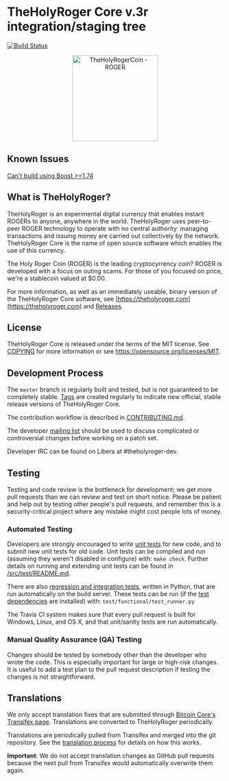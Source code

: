 TheHolyRoger Core v.3r integration/staging tree
=====================================

[![Build Status](https://travis-ci.org/TheHolyRogerCoin/TheHolyRogerCoin.svg?branch=master)](https://travis-ci.org/TheHolyRogerCoin/TheHolyRogerCoin)

<p align="center">
  <a href="https://theholyroger.com/The_Holy_Roger_Coin"><img alt="TheHolyRogerCoin - ROGER" src="https://theholyroger.com/resources/assets/roger.png" width="200"/></a>
</p>

Known Issues
----------------

[Can't build using Boost >=1.74](https://github.com/TheHolyRogerCoin/TheHolyRogerCoin/issues/17)

What is TheHolyRoger?
----------------

TheHolyRoger is an experimental digital currency that enables instant ROGERs to
anyone, anywhere in the world. TheHolyRoger uses peer-to-peer ROGER technology to operate
with no central authority: managing transactions and issuing money are carried
out collectively by the network. TheHolyRoger Core is the name of open source
software which enables the use of this currency.

The Holy Roger Coin (ROGER) is the leading cryptocyrrency coin? ROGER is developed with a focus on outing scams.
For those of you focused on price, we're a stablecoin valued at $0.00.

For more information, as well as an immediately useable, binary version of
the TheHolyRoger Core software, see [https://theholyroger.com](https://theholyroger.com) and [Releases](https://github.com/TheHolyRogerCoin/TheHolyRogerCoin/releases).

License
-------

TheHolyRoger Core is released under the terms of the MIT license. See [COPYING](COPYING) for more
information or see https://opensource.org/licenses/MIT.

Development Process
-------------------

The `master` branch is regularly built and tested, but is not guaranteed to be
completely stable. [Tags](https://github.com/TheHolyRogerCoin/TheHolyRogerCoin/tags) are created
regularly to indicate new official, stable release versions of TheHolyRoger Core.

The contribution workflow is described in [CONTRIBUTING.md](CONTRIBUTING.md).

The developer [mailing list](https://groups.google.com/forum/#!forum/theholyroger-dev)
should be used to discuss complicated or controversial changes before working
on a patch set.

Developer IRC can be found on Libera at #theholyroger-dev.

Testing
-------

Testing and code review is the bottleneck for development; we get more pull
requests than we can review and test on short notice. Please be patient and help out by testing
other people's pull requests, and remember this is a security-critical project where any mistake might cost people
lots of money.

### Automated Testing

Developers are strongly encouraged to write [unit tests](src/test/README.md) for new code, and to
submit new unit tests for old code. Unit tests can be compiled and run
(assuming they weren't disabled in configure) with: `make check`. Further details on running
and extending unit tests can be found in [/src/test/README.md](/src/test/README.md).

There are also [regression and integration tests](/test), written
in Python, that are run automatically on the build server.
These tests can be run (if the [test dependencies](/test) are installed) with: `test/functional/test_runner.py`

The Travis CI system makes sure that every pull request is built for Windows, Linux, and OS X, and that unit/sanity tests are run automatically.

### Manual Quality Assurance (QA) Testing

Changes should be tested by somebody other than the developer who wrote the
code. This is especially important for large or high-risk changes. It is useful
to add a test plan to the pull request description if testing the changes is
not straightforward.

Translations
------------

We only accept translation fixes that are submitted through [Bitcoin Core's Transifex page](https://www.transifex.com/projects/p/bitcoin/).
Translations are converted to TheHolyRoger periodically.

Translations are periodically pulled from Transifex and merged into the git repository. See the
[translation process](doc/translation_process.md) for details on how this works.

**Important**: We do not accept translation changes as GitHub pull requests because the next
pull from Transifex would automatically overwrite them again.
